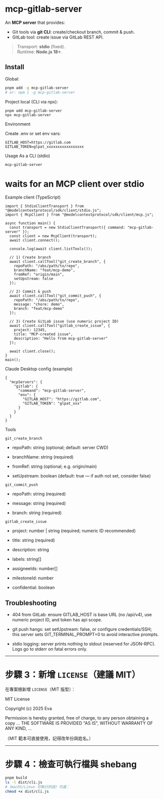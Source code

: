# mcp-gitlab-server

An **MCP server** that provides:

-   Git tools via **git CLI**: create/checkout branch, commit & push.
-   GitLab tool: create issue via GitLab REST API.

> Transport: **stdio** (fixed).  
> Runtime: **Node.js 18+**.

## Install

Global:

```bash
pnpm add -g mcp-gitlab-server
# or: npm i -g mcp-gitlab-server
```

Project local (CLI via npx):

```
pnpm add mcp-gitlab-server
npx mcp-gitlab-server
```

Environment

Create .env or set env vars:

```
GITLAB_HOST=https://gitlab.com
GITLAB_TOKEN=glpat_xxxxxxxxxxxxxxxxx
```

Usage
As a CLI (stdio)

```
mcp-gitlab-server
```

# waits for an MCP client over stdio

Example client (TypeScript)

```
import { StdioClientTransport } from "@modelcontextprotocol/sdk/client/stdio.js";
import { McpClient } from "@modelcontextprotocol/sdk/client/mcp.js";

async function main() {
  const transport = new StdioClientTransport({ command: "mcp-gitlab-server" });
  const client = new McpClient(transport);
  await client.connect();

  console.log(await client.listTools());

  // 1) Create branch
  await client.callTool("git_create_branch", {
    repoPath: "/abs/path/to/repo",
    branchName: "feat/mcp-demo",
    fromRef: "origin/main",
    setUpstream: false
  });

  // 2) Commit & push
  await client.callTool("git_commit_push", {
    repoPath: "/abs/path/to/repo",
    message: "chore: demo",
    branch: "feat/mcp-demo"
  });

  // 3) Create GitLab issue (use numeric project ID)
  await client.callTool("gitlab_create_issue", {
    project: 12345,
    title: "MCP-created issue",
    description: "Hello from mcp-gitlab-server"
  });

  await client.close();
}
main();
```

Claude Desktop config (example)

```
{
  "mcpServers": {
    "gitlab": {
      "command": "mcp-gitlab-server",
      "env": {
        "GITLAB_HOST": "https://gitlab.com",
        "GITLAB_TOKEN": "glpat_xxx"
      }
    }
  }
}
```

Tools

```
git_create_branch
```

-   repoPath: string (optional; default: server CWD)

-   branchName: string (required)

-   fromRef: string (optional; e.g. origin/main)

-   setUpstream: boolean (default: true — if auth not set, consider false)

```
git_commit_push
```

-   repoPath: string (required)

-   message: string (required)

-   branch: string (required)

```
gitlab_create_issue
```

-   project: number | string (required; numeric ID recommended)

-   title: string (required)

-   description: string

-   labels: string[]

-   assigneeIds: number[]

-   milestoneId: number

-   confidential: boolean

## Troubleshooting

-   404 from GitLab: ensure GITLAB_HOST is base URL (no /api/v4), use numeric project ID, and token has api scope.

-   git push hangs: set setUpstream: false, or configure credentials/SSH; this server sets GIT_TERMINAL_PROMPT=0 to avoid interactive prompts.

-   stdio logging: server prints nothing to stdout (reserved for JSON-RPC). Logs go to stderr on fatal errors only.

---

# 步驟 3：新增 `LICENSE`（建議 MIT）

在專案根新增 `LICENSE`（MIT 版型）：

MIT License

Copyright (c) 2025 Eva

Permission is hereby granted, free of charge, to any person obtaining a copy
...
THE SOFTWARE IS PROVIDED "AS IS", WITHOUT WARRANTY OF ANY KIND, ...

（MIT 範本可直接使用，記得改年份與姓名。）

---

# 步驟 4：檢查可執行檔與 shebang

```bash
pnpm build
ls -l dist/cli.js
#（macOS/Linux 可執行的話）可選：
chmod +x dist/cli.js
```

